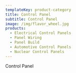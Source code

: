 ```yaml
---
templateKey: product-category
title: Control Panel
subtitle: Control Panel
image: /img/flavor_wheel.jpg
products:
  - Electrical Control Panels
  - Panel Wiring
  - Panel Build
  - Automotive Control Panels
  - Nuclear Control Panels
---
```

Control Panel